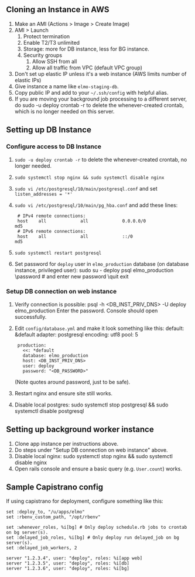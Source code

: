 ## Cloning an Instance in AWS

1. Make an AMI (Actions > Image > Create Image)
2. AMI > Launch
    1. Protect termination
    2. Enable T2/T3 unlimited
    3. Storage: more for DB instance, less for BG instance.
    3. Security groups
        1. Allow SSH from all
        2. Allow all traffic from VPC (default VPC group)
3. Don't set up elastic IP unless it's a web instance (AWS limits number of elastic IPs)
4. Give instance a name like `elmo-staging-db`.
3. Copy public IP and add to your `~/.ssh/config` with helpful alias.
4. If you are moving your background job processing to a different server, do
        sudo -u deploy crontab -r
    to delete the whenever-created crontab, which is no longer needed on this server.

## Setting up DB Instance

### Configure access to DB Instance

1. `sudo -u deploy crontab -r` to delete the whenever-created crontab, no longer needed.
1. `sudo systemctl stop nginx && sudo systemctl disable nginx`
1. `sudo vi /etc/postgresql/10/main/postgresql.conf` and set `listen_addresses = '*'`
1. `sudo vi /etc/postgresql/10/main/pg_hba.conf` and add these lines:

        # IPv4 remote connections:
        host    all             all             0.0.0.0/0               md5
        # IPv6 remote connections:
        host    all             all             ::/0                    md5
1. `sudo systemctl restart postgresql`
1. Set password for `deploy` user in `elmo_production` database (on database instance, privileged user):
        sudo su - deploy
        psql elmo_production
        \password # and enter new password
        \quit
        exit

### Setup DB connection on web instance

1. Verify connection is possible:
        psql -h <DB_INST_PRIV_DNS> -U deploy elmo_production
    Enter the password. Console should open successfully.
2. Edit `config/database.yml` and make it look something like this:
        default: &default
          adapter: postgresql
          encoding: utf8
          pool: 5

        production:
          <<: *default
          database: elmo_production
          host: <DB_INST_PRIV_DNS>
          user: deploy
          password: "<DB_PASSWORD>"
    (Note quotes around password, just to be safe).
3. Restart nginx and ensure site still works.
4. Disable local postgres:
        sudo systemctl stop postgresql && sudo systemctl disable postgresql

## Setting up background worker instance

1. Clone app instance per instructions above.
1. Do steps under "Setup DB connection on web instance" above.
2. Disable local nginx:
        sudo systemctl stop nginx && sudo systemctl disable nginx
2. Open rails console and ensure a basic query (e.g. `User.count`) works.

## Sample Capistrano config

If using capistrano for deployment, configure something like this:

    set :deploy_to, "/u/apps/elmo"
    set :rbenv_custom_path, "/opt/rbenv"

    set :whenever_roles, %i[bg] # Only deploy schedule.rb jobs to crontab on bg server(s).
    set :delayed_job_roles, %i[bg] # Only deploy run delayed_job on bg server(s).
    set :delayed_job_workers, 2

    server "1.2.3.4", user: "deploy", roles: %i[app web]
    server "1.2.3.5", user: "deploy", roles: %i[db]
    server "1.2.3.6", user: "deploy", roles: %i[bg]
